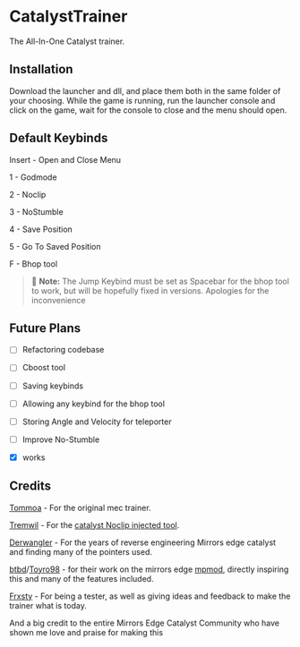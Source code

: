 # CatalystTrainer
The All-In-One Catalyst trainer.

## Installation

Download the launcher and dll, and place them both in the same folder of your choosing. While the game is running, run the launcher console and click on the game, wait for the console to close and the menu should open.

## Default Keybinds

Insert - Open and Close Menu

1 - Godmode

2 - Noclip

3 - NoStumble

4 - Save Position

5 - Go To Saved Position

F - Bhop tool 
> :memo: **Note:** The Jump Keybind must be set as Spacebar for the bhop tool to work, but will be hopefully fixed in versions. Apologies for the inconvenience

## Future Plans
-[ ] Refactoring codebase

-[ ] Cboost tool

-[ ] Saving keybinds

-[ ] Allowing any keybind for the bhop tool

-[ ] Storing Angle and Velocity for teleporter

-[ ] Improve No-Stumble
- [x] works
## Credits
[Tommoa](https://github.com/Tommoa) - For the original mec trainer.

[Tremwil](https://github.com/tremwil) - For the [catalyst Noclip injected tool](https://github.com/tremwil/CatalystNoclipInjected). 

[Derwangler](https://github.com/derwangler) - For the years of reverse engineering Mirrors edge catalyst and finding many of the pointers used.

[btbd](https://github.com/btbd)/[Toyro98](https://github.com/Toyro98) - for their work on the mirrors edge [mpmod](https://github.com/Toyro98/mmultiplayer), directly inspiring this and many of the features included.

[Frxsty](https://www.youtube.com/@IBelongInAMentalHospital) - For being a tester, as well as giving ideas and feedback to make the trainer what is today.

And a big credit to the entire Mirrors Edge Catalyst Community who have shown me love and praise for making this
